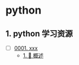# python


## 1. python 学习资源


- [ ] [0001. xxx](https://tdahuyou.github.io/TNotes.python/notes/0001.%20xxx/README)
  - [1. 📝 概述](https://tdahuyou.github.io/TNotes.python/notes/0001.%20xxx/README#1--概述)
